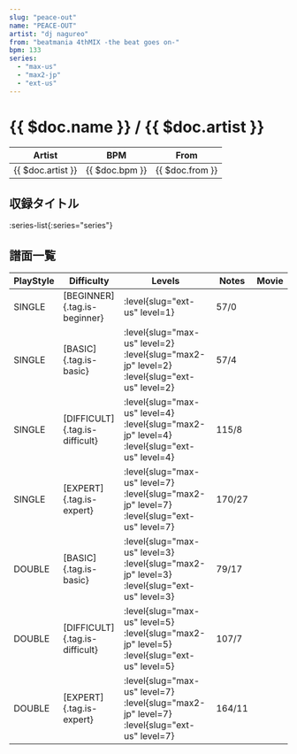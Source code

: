 ```yaml
---
slug: "peace-out"
name: "PEACE-OUT"
artist: "dj nagureo"
from: "beatmania 4thMIX -the beat goes on-"
bpm: 133
series:
  - "max-us"
  - "max2-jp"
  - "ext-us"
---
```


# {{ $doc.name }} / {{ $doc.artist }}

|Artist|BPM|From|
|------|---|----|
|{{ $doc.artist }}|{{ $doc.bpm }}|{{ $doc.from }}|

## 収録タイトル

:series-list{:series="series"}

## 譜面一覧

|PlayStyle|Difficulty|Levels|Notes|Movie|
|---------|----------|------|-----|-----|
|SINGLE|[BEGINNER]{.tag.is-beginner}|<div class="field is-grouped is-grouped-multiline">:level{slug="ext-us" level=1}</div>|57/0||
|SINGLE|[BASIC]{.tag.is-basic}|<div class="field is-grouped is-grouped-multiline">:level{slug="max-us" level=2} :level{slug="max2-jp" level=2} :level{slug="ext-us" level=2}</div>|57/4||
|SINGLE|[DIFFICULT]{.tag.is-difficult}|<div class="field is-grouped is-grouped-multiline">:level{slug="max-us" level=4} :level{slug="max2-jp" level=4} :level{slug="ext-us" level=4}</div>|115/8||
|SINGLE|[EXPERT]{.tag.is-expert}|<div class="field is-grouped is-grouped-multiline">:level{slug="max-us" level=7} :level{slug="max2-jp" level=7} :level{slug="ext-us" level=7}</div>|170/27||
|DOUBLE|[BASIC]{.tag.is-basic}|<div class="field is-grouped is-grouped-multiline">:level{slug="max-us" level=3} :level{slug="max2-jp" level=3} :level{slug="ext-us" level=3}</div>|79/17||
|DOUBLE|[DIFFICULT]{.tag.is-difficult}|<div class="field is-grouped is-grouped-multiline">:level{slug="max-us" level=5} :level{slug="max2-jp" level=5} :level{slug="ext-us" level=5}</div>|107/7||
|DOUBLE|[EXPERT]{.tag.is-expert}|<div class="field is-grouped is-grouped-multiline">:level{slug="max-us" level=7} :level{slug="max2-jp" level=7} :level{slug="ext-us" level=7}</div>|164/11||
